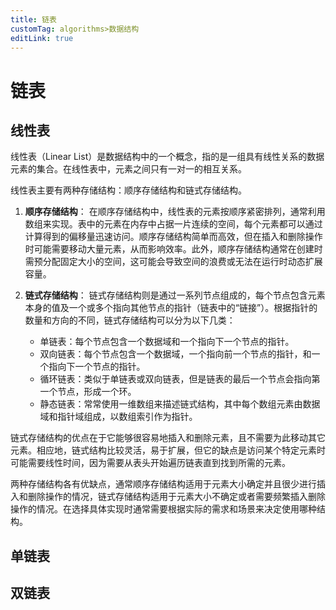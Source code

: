 ```yaml
---
title: 链表
customTag: algorithms>数据结构
editLink: true
---
```


# 链表

## 线性表

线性表（Linear List）是数据结构中的一个概念，指的是一组具有线性关系的数据元素的集合。在线性表中，元素之间只有一对一的相互关系。

线性表主要有两种存储结构：顺序存储结构和链式存储结构。

1. **顺序存储结构**：
   在顺序存储结构中，线性表的元素按顺序紧密排列，通常利用数组来实现。表中的元素在内存中占据一片连续的空间，每个元素都可以通过计算得到的偏移量迅速访问。顺序存储结构简单而高效，但在插入和删除操作时可能需要移动大量元素，从而影响效率。此外，顺序存储结构通常在创建时需预分配固定大小的空间，这可能会导致空间的浪费或无法在运行时动态扩展容量。

2. **链式存储结构**：
   链式存储结构则是通过一系列节点组成的，每个节点包含元素本身的值及一个或多个指向其他节点的指针（链表中的“链接”）。根据指针的数量和方向的不同，链式存储结构可以分为以下几类：
   - 单链表：每个节点包含一个数据域和一个指向下一个节点的指针。
   - 双向链表：每个节点包含一个数据域，一个指向前一个节点的指针，和一个指向下一个节点的指针。
   - 循环链表：类似于单链表或双向链表，但是链表的最后一个节点会指向第一个节点，形成一个环。
   - 静态链表：常常使用一维数组来描述链式结构，其中每个数组元素由数据域和指针域组成，以数组索引作为指针。

链式存储结构的优点在于它能够很容易地插入和删除元素，且不需要为此移动其它元素。相应地，链式结构比较灵活，易于扩展，但它的缺点是访问某个特定元素时可能需要线性时间，因为需要从表头开始遍历链表直到找到所需的元素。

两种存储结构各有优缺点，通常顺序存储结构适用于元素大小确定并且很少进行插入和删除操作的情况，链式存储结构适用于元素大小不确定或者需要频繁插入删除操作的情况。在选择具体实现时通常需要根据实际的需求和场景来决定使用哪种结构。

## 单链表

## 双链表
